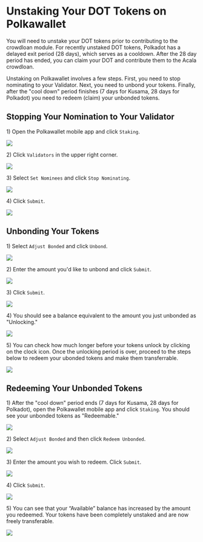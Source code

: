 # Unstaking Your DOT Tokens on Polkawallet

You will need to unstake your DOT tokens prior to contributing to the crowdloan module. For recently unstaked DOT tokens, Polkadot has a delayed exit period (28 days), which serves as a cooldown. After the 28 day period has ended, you can claim your DOT and contribute them to the Acala crowdloan.

Unstaking on Polkawallet involves a few steps. First, you need to stop nominating to your Validator. Next, you need to unbond your tokens. Finally, after the "cool down" period finishes (7 days for Kusama, 28 days for Polkadot) you need to redeem (claim) your unbonded tokens.

## Stopping Your Nomination to Your Validator

1\) Open the Polkawallet mobile app and click `Staking`.

![](<../../../../../.gitbook/assets/image (36) (1).png>)

2\) Click `Validators` in the upper right corner.

![](<../../../../../.gitbook/assets/image (31).png>)

3\) Select `Set Nominees` and click `Stop Nominating`.

![](<../../../../../.gitbook/assets/image (35).png>)

4\) Click `Submit`.

![](<../../../../../.gitbook/assets/image (38) (1).png>)

## Unbonding Your Tokens&#x20;

1\) Select `Adjust Bonded` and click `Unbond`.

![](<../../../../../.gitbook/assets/image (40).png>)

2\) Enter the amount you'd like to unbond and click `Submit`.

![](<../../../../../.gitbook/assets/image (42).png>)

3\) Click `Submit`.

![](<../../../../../.gitbook/assets/image (33).png>)

4\) You should see a balance equivalent to the amount you just unbonded as "Unlocking."

![](<../../../../../.gitbook/assets/image (41).png>)

5\) You can check how much longer before your tokens unlock by clicking on the clock icon. Once the unlocking period is over, proceed to the steps below to redeem your ubonded tokens and make them transferrable.

![](<../../../../../.gitbook/assets/image (39) (1).png>)

## Redeeming Your Unbonded Tokens

1\) After the "cool down" period ends (7 days for Kusama, 28 days for Polkadot), open the Polkawallet mobile app and click `Staking`. You should see your unbonded tokens as "Redeemable."

![](<../../../../../.gitbook/assets/image (37) (1) (1).png>)

2\) Select `Adjust Bonded` and then click `Redeem Unbonded`.

![](<../../../../../.gitbook/assets/image (30).png>)

3\) Enter the amount you wish to redeem. Click `Submit`.

![](<../../../../../.gitbook/assets/image (32) (1).png>)

4\) Click `Submit`.

![](<../../../../../.gitbook/assets/image (34).png>)

5\) You can see that your “Available” balance has increased by the amount you redeemed. Your tokens have been completely unstaked and are now freely transferable.

![](<../../../../../.gitbook/assets/image (43).png>)

